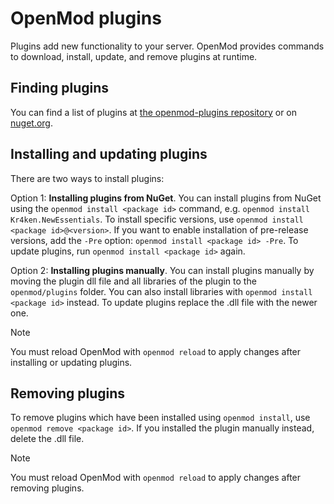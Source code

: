 # OpenMod plugins
Plugins add new functionality to your server. OpenMod provides commands to download, install, update, and remove plugins at runtime.

## Finding plugins
You can find a list of plugins at [the openmod-plugins repository](https://github.com/openmod/openmod-plugins) or on [nuget.org](https://www.nuget.org/packages?q=openmod-plugin).

## Installing and updating plugins
There are two ways to install plugins:

Option 1: **Installing plugins from NuGet**. You can install plugins from NuGet using the `openmod install <package id>` command, e.g. `openmod install Kr4ken.NewEssentials`. To install specific versions, use `openmod install <package id>@<version>`. If you want to enable installation of pre-release versions, add the `-Pre` option: `openmod install <package id> -Pre`. To update plugins, run `openmod install <package id>` again.  

Option 2: **Installing plugins manually**. You can install plugins manually by moving the plugin dll file and all libraries of the plugin to the `openmod/plugins` folder. You can also install libraries with `openmod install <package id>` instead. To update plugins replace the .dll file with the newer one.

> [!NOTE]
> You must reload OpenMod with `openmod reload` to apply changes after installing or updating plugins.

## Removing plugins
To remove  plugins which have been installed using `openmod install`, use `openmod remove <package id>`. If you installed the plugin manually instead, delete the .dll file.

> [!NOTE]
> You must reload OpenMod with `openmod reload` to apply changes after removing plugins.